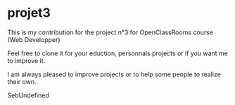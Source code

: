 # projet3

This is my contribution for the project n°3 for OpenClassRooms course (Web Developper)

Feel free to clone it for your eduction, personnals projects or if you want me to improve it. 

I am always pleased to improve projects or to help some people to realize their own. 

SebUndefined
